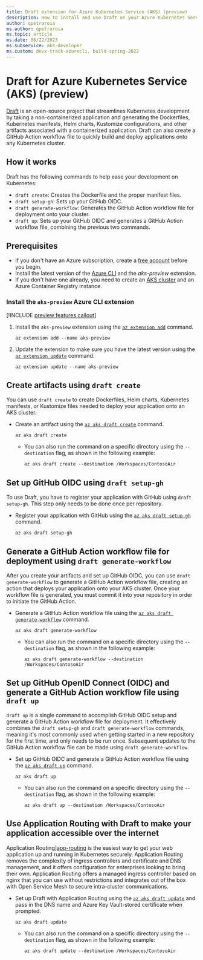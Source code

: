 ```yaml
---
title: Draft extension for Azure Kubernetes Service (AKS) (preview)
description: How to install and use Draft on your Azure Kubernetes Service (AKS) cluster using the Draft extension.
author: qpetraroia
ms.author: qpetraroia
ms.topic: article
ms.date: 06/22/2023
ms.subservice: aks-developer
ms.custom: devx-track-azurecli, build-spring-2022
---
```


# Draft for Azure Kubernetes Service (AKS) (preview)

[Draft](https://github.com/Azure/draft) is an open-source project that streamlines Kubernetes development by taking a non-containerized application and generating the Dockerfiles, Kubernetes manifests, Helm charts, Kustomize configurations, and other artifacts associated with a containerized application. Draft can also create a GitHub Action workflow file to quickly build and deploy applications onto any Kubernetes cluster.

## How it works

Draft has the following commands to help ease your development on Kubernetes:

- `draft create`: Creates the Dockerfile and the proper manifest files.
- `draft setup-gh`: Sets up your GitHub OIDC.
- `draft generate-workflow`: Generates the GitHub Action workflow file for deployment onto your cluster.
- `draft up`: Sets up your GitHub OIDC and generates a GitHub Action workflow file, combining the previous two commands.

## Prerequisites

- If you don't have an Azure subscription, create a [free account](https://azure.microsoft.com/free/?WT.mc_id=A261C142F) before you begin.
- Install the latest version of the [Azure CLI](/cli/azure/install-azure-cli-windows) and the *aks-preview* extension.
- If you don't have one already, you need to create an [AKS cluster][deploy-cluster] and an Azure Container Registry instance.

### Install the `aks-preview` Azure CLI extension

[!INCLUDE [preview features callout](~/reusable-content/ce-skilling/azure/includes/aks/includes/preview/preview-callout.md)]

1. Install the `aks-preview` extension using the [`az extension add`][az-extension-add] command.

    ```azurecli-interactive
    az extension add --name aks-preview
    ```

2. Update the extension to make sure you have the latest version using the [`az extension update`][az-extension-update] command.

    ```azurecli-interactive
    az extension update --name aks-preview
    ```

## Create artifacts using `draft create`

You can use `draft create` to create Dockerfiles, Helm charts, Kubernetes manifests, or Kustomize files needed to deploy your application onto an AKS cluster.

- Create an artifact using the [`az aks draft create`][az-aks-draft-create] command.

    ```azure-cli-interactive
    az aks draft create
    ```

  - You can also run the command on a specific directory using the `--destination` flag, as shown in the following example:

    ```azure-cli-interactive
    az aks draft create --destination /Workspaces/ContosoAir
    ```

## Set up GitHub OIDC using `draft setup-gh`

To use Draft, you have to register your application with GitHub using `draft setup-gh`. This step only needs to be done once per repository.

- Register your application with GitHub using the [`az aks draft setup-gh`][az-aks-draft-setup-gh] command.

    ```azure-cli-interactive
    az aks draft setup-gh
    ```

## Generate a GitHub Action workflow file for deployment using `draft generate-workflow`

After you create your artifacts and set up GitHub OIDC, you can use `draft generate-workflow` to generate a GitHub Action workflow file, creating an action that deploys your application onto your AKS cluster. Once your workflow file is generated, you must commit it into your repository in order to initiate the GitHub Action.

- Generate a GitHub Action workflow file using the [`az aks draft generate-workflow`][az-aks-draft-generate-workflow] command.

    ```azure-cli-interactive
    az aks draft generate-workflow
    ```

  - You can also run the command on a specific directory using the `--destination` flag, as shown in the following example:

    ```azure-cli-interactive
    az aks draft generate-workflow --destination /Workspaces/ContosoAir
    ```

## Set up GitHub OpenID Connect (OIDC) and generate a GitHub Action workflow file using `draft up`

`draft up` is a single command to accomplish GitHub OIDC setup and generate a GitHub Action workflow file for deployment. It effectively combines the `draft setup-gh` and `draft generate-workflow` commands, meaning it's most commonly used when getting started in a new repository for the first time, and only needs to be run once. Subsequent updates to the GitHub Action workflow file can be made using `draft generate-workflow`.

- Set up GitHub OIDC and generate a GitHub Action workflow file using the [`az aks draft up`][az-aks-draft-up] command.

    ```azure-cli-interactive
    az aks draft up
    ```

  - You can also run the command on a specific directory using the `--destination` flag, as shown in the following example:

    ```azure-cli-interactive
    az aks draft up --destination /Workspaces/ContosoAir
    ```

## Use Application Routing with Draft to make your application accessible over the internet

 Application Routing][app-routing] is the easiest way to get your web application up and running in Kubernetes securely. Application Routing removes the complexity of ingress controllers and certificate and DNS management, and it offers configuration for enterprises looking to bring their own. Application Routing offers a managed ingress controller based on nginx that you can use without restrictions and integrates out of the box with Open Service Mesh to secure intra-cluster communications.

- Set up Draft with Application Routing using the [`az aks draft update`][az-aks-draft-update] and pass in the DNS name and Azure Key Vault-stored certificate when prompted.

    ```azure-cli-interactive
    az aks draft update
    ```

  - You can also run the command on a specific directory using the `--destination` flag, as shown in the following example:

    ```azure-cli-interactive
    az aks draft update --destination /Workspaces/ContosoAir
    ```

<!-- LINKS INTERNAL -->
[deploy-cluster]: ./tutorial-kubernetes-deploy-cluster.md
[app-routing]: app-routing.md
[az-extension-add]: /cli/azure/extension#az-extension-add
[az-extension-update]: /cli/azure/extension#az-extension-update
[az-aks-draft-update]: /cli/azure/aks/draft#az-aks-draft-update
[az-aks-draft-up]: /cli/azure/aks/draft#az-aks-draft-up
[az-aks-draft-create]: /cli/azure/aks/draft#az-aks-draft-create
[az-aks-draft-setup-gh]: /cli/azure/aks/draft#az-aks-draft-setup-gh
[az-aks-draft-generate-workflow]: /cli/azure/aks/draft#az-aks-draft-generate-workflow

